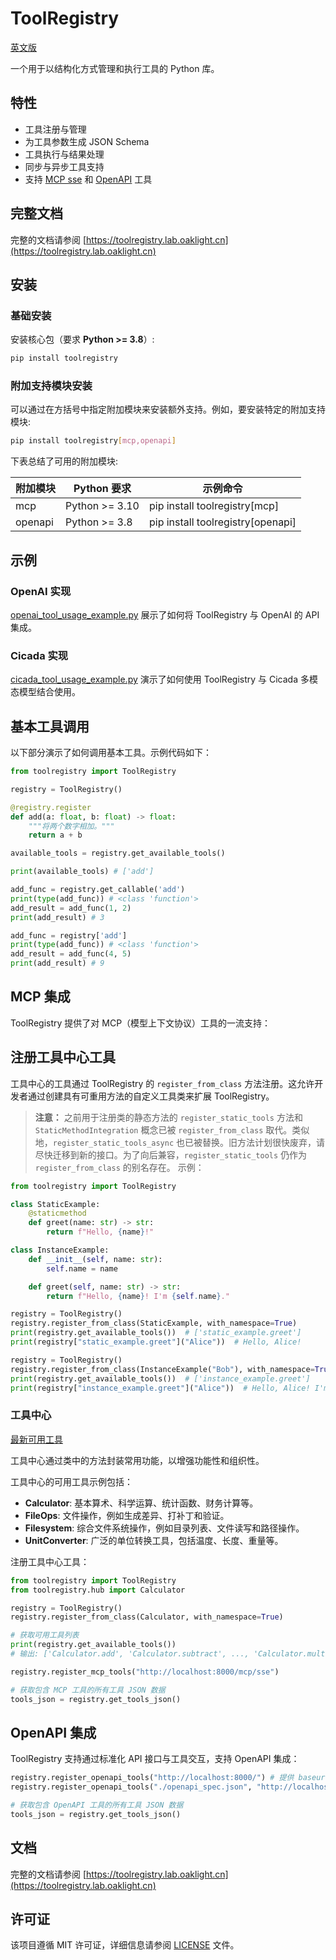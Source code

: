 # ToolRegistry

[英文版](README_en.md)

一个用于以结构化方式管理和执行工具的 Python 库。

## 特性

- 工具注册与管理
- 为工具参数生成 JSON Schema
- 工具执行与结果处理
- 同步与异步工具支持
- 支持 [MCP sse](https://toolregistry.lab.oaklight.cn/mcp.html) 和 [OpenAPI](https://toolregistry.lab.oaklight.cn/openapi.html) 工具

## 完整文档

完整的文档请参阅 [https://toolregistry.lab.oaklight.cn](https://toolregistry.lab.oaklight.cn)

## 安装

### 基础安装

安装核心包（要求 **Python >= 3.8**）:

```bash
pip install toolregistry
```

### 附加支持模块安装

可以通过在方括号中指定附加模块来安装额外支持。例如，要安装特定的附加支持模块:

```bash
pip install toolregistry[mcp,openapi]
```

下表总结了可用的附加模块:

| 附加模块 | Python 要求    | 示例命令                          |
| -------- | -------------- | --------------------------------- |
| mcp      | Python >= 3.10 | pip install toolregistry[mcp]     |
| openapi  | Python >= 3.8  | pip install toolregistry[openapi] |

## 示例

### OpenAI 实现

[openai_tool_usage_example.py](examples/openai_tool_usage_example.py) 展示了如何将 ToolRegistry 与 OpenAI 的 API 集成。

### Cicada 实现

[cicada_tool_usage_example.py](examples/cicada_tool_usage_example.py) 演示了如何使用 ToolRegistry 与 Cicada 多模态模型结合使用。

## 基本工具调用

以下部分演示了如何调用基本工具。示例代码如下：

```python
from toolregistry import ToolRegistry

registry = ToolRegistry()

@registry.register
def add(a: float, b: float) -> float:
    """将两个数字相加。"""
    return a + b

available_tools = registry.get_available_tools()

print(available_tools) # ['add']

add_func = registry.get_callable('add')
print(type(add_func)) # <class 'function'>
add_result = add_func(1, 2)
print(add_result) # 3

add_func = registry['add']
print(type(add_func)) # <class 'function'>
add_result = add_func(4, 5)
print(add_result) # 9
```

## MCP 集成

ToolRegistry 提供了对 MCP（模型上下文协议）工具的一流支持：

## 注册工具中心工具

工具中心的工具通过 ToolRegistry 的 `register_from_class` 方法注册。这允许开发者通过创建具有可重用方法的自定义工具类来扩展 ToolRegistry。

> **注意：** 之前用于注册类的静态方法的 `register_static_tools` 方法和 `StaticMethodIntegration` 概念已被 `register_from_class` 取代。类似地，`register_static_tools_async` 也已被替换。旧方法计划很快废弃，请尽快迁移到新的接口。为了向后兼容，`register_static_tools` 仍作为 `register_from_class` 的别名存在。
> 示例：

```python
from toolregistry import ToolRegistry

class StaticExample:
    @staticmethod
    def greet(name: str) -> str:
        return f"Hello, {name}!"

class InstanceExample:
    def __init__(self, name: str):
        self.name = name

    def greet(self, name: str) -> str:
        return f"Hello, {name}! I'm {self.name}."

registry = ToolRegistry()
registry.register_from_class(StaticExample, with_namespace=True)
print(registry.get_available_tools())  # ['static_example.greet']
print(registry["static_example.greet"]("Alice"))  # Hello, Alice!

registry = ToolRegistry()
registry.register_from_class(InstanceExample("Bob"), with_namespace=True)
print(registry.get_available_tools())  # ['instance_example.greet']
print(registry["instance_example.greet"]("Alice"))  # Hello, Alice! I'm Bob.
```

### 工具中心

[最新可用工具](src/toolregistry/hub/)

工具中心通过类中的方法封装常用功能，以增强功能性和组织性。

工具中心的可用工具示例包括：

- **Calculator**: 基本算术、科学运算、统计函数、财务计算等。
- **FileOps**: 文件操作，例如生成差异、打补丁和验证。
- **Filesystem**: 综合文件系统操作，例如目录列表、文件读写和路径操作。
- **UnitConverter**: 广泛的单位转换工具，包括温度、长度、重量等。

注册工具中心工具：

```python
from toolregistry import ToolRegistry
from toolregistry.hub import Calculator

registry = ToolRegistry()
registry.register_from_class(Calculator, with_namespace=True)

# 获取可用工具列表
print(registry.get_available_tools())
# 输出: ['Calculator.add', 'Calculator.subtract', ..., 'Calculator.multiply', ...]
```

```python
registry.register_mcp_tools("http://localhost:8000/mcp/sse")

# 获取包含 MCP 工具的所有工具 JSON 数据
tools_json = registry.get_tools_json()
```

## OpenAPI 集成

ToolRegistry 支持通过标准化 API 接口与工具交互，支持 OpenAPI 集成：

```python
registry.register_openapi_tools("http://localhost:8000/") # 提供 baseurl 进行注册
registry.register_openapi_tools("./openapi_spec.json", "http://localhost/") # 通过本地 OpenAPI 规范文件和 base url 进行注册

# 获取包含 OpenAPI 工具的所有工具 JSON 数据
tools_json = registry.get_tools_json()
```

## 文档

完整的文档请参阅 [https://toolregistry.lab.oaklight.cn](https://toolregistry.lab.oaklight.cn)

## 许可证

该项目遵循 MIT 许可证，详细信息请参阅 [LICENSE](LICENSE) 文件。
